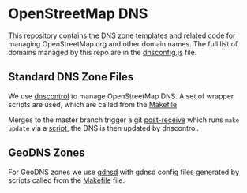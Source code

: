 OpenStreetMap DNS
======================================

This repository contains the DNS zone templates and related code for managing OpenStreetMap.org and other domain names. The full list of domains managed by this repo are in the [dnsconfig.js](dnsconfig.js) file.

## Standard DNS Zone Files

We use [dnscontrol](https://dnscontrol.org/) to manage OpenStreetMap DNS. A set of wrapper scripts are used, which are called from the [Makefile](Makefile)

Merges to the master branch trigger a git [post-receive](https://github.com/openstreetmap/chef/blob/master/cookbooks/dns/files/default/post-receive) which runs `make update` via a [script](https://github.com/openstreetmap/chef/blob/master/cookbooks/dns/templates/default/dns-update.erb), the DNS is then updated by dnscontrol.

## GeoDNS Zones

For GeoDNS zones we use [gdnsd](https://gdnsd.org/) with gdnsd config files generated by scripts called from the [Makefile](Makefile) file.
